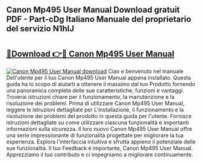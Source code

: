 ## Canon Mp495 User Manual Download gratuit PDF - Part-cDg Italiano Manuale del proprietario del servizio N1hIJ

# <h2><a href="http://dfcq4bq.blite.top/?on=Canon+Mp495+User+Manual">🔗Download 👉🔴 Canon Mp495 User Manual</a></h2>

[![Canon Mp495 User Manual download](https://i.imgur.com/lujVjoI.png)](http://dfcq4bq.blite.top/?on=Canon+Mp495+User+Manual)
Ciao e benvenuto nel manuale Dell'utente per il tuo Canon Mp495 User Manual appena installato. Questa guida ha lo scopo di aiutarti a ottenere il massimo dal tuo Prodotto fornendo una panoramica completa delle sue caratteristiche, funzioni e vantaggi. Troverai istruzioni chiare per il funzionamento, la manutenzione e la risoluzione dei problemi. Prima di utilizzare Canon Mp495 User Manual, leggere le istruzioni dettagliate per L'installazione, il funzionamento e la risoluzione dei problemi del prodotto in questa guida per l'utente. Fornisce istruzioni dettagliate su come utilizzare ciascuna funzionalità e importanti informazioni sulla sicurezza. Il loro nuovo Canon Mp495 User Manual offre una serie impressionante di funzionalità progettate per migliorare la tua esperienza. Esplora l'interfaccia intuitiva e sfrutta appieno il potenziale delle sue funzionalità. Il tuo Feedback è importante, Canon Mp495 User Manual. Apprezziamo il tuo contributo e ci impegniamo a migliorare continuamente.
